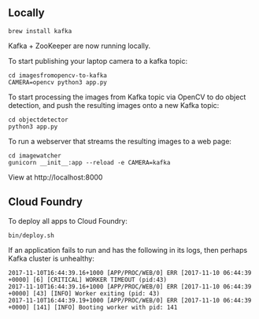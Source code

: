 
## Locally

```
brew install kafka
```

Kafka + ZooKeeper are now running locally.

To start publishing your laptop camera to a kafka topic:

```
cd imagesfromopencv-to-kafka
CAMERA=opencv python3 app.py
```

To start processing the images from Kafka topic via OpenCV to do object detection, and push the resulting images onto a new Kafka topic:

```
cd objectdetector
python3 app.py
```

To run a webserver that streams the resulting images to a web page:

```
cd imagewatcher
gunicorn __init__:app --reload -e CAMERA=kafka
```

View at http://localhost:8000

## Cloud Foundry

To deploy all apps to Cloud Foundry:

```
bin/deploy.sh
```

If an application fails to run and has the following in its logs, then perhaps Kafka cluster is unhealthy:

```
2017-11-10T16:44:39.16+1000 [APP/PROC/WEB/0] ERR [2017-11-10 06:44:39 +0000] [6] [CRITICAL] WORKER TIMEOUT (pid:43)
2017-11-10T16:44:39.16+1000 [APP/PROC/WEB/0] ERR [2017-11-10 06:44:39 +0000] [43] [INFO] Worker exiting (pid: 43)
2017-11-10T16:44:39.19+1000 [APP/PROC/WEB/0] ERR [2017-11-10 06:44:39 +0000] [141] [INFO] Booting worker with pid: 141
```
